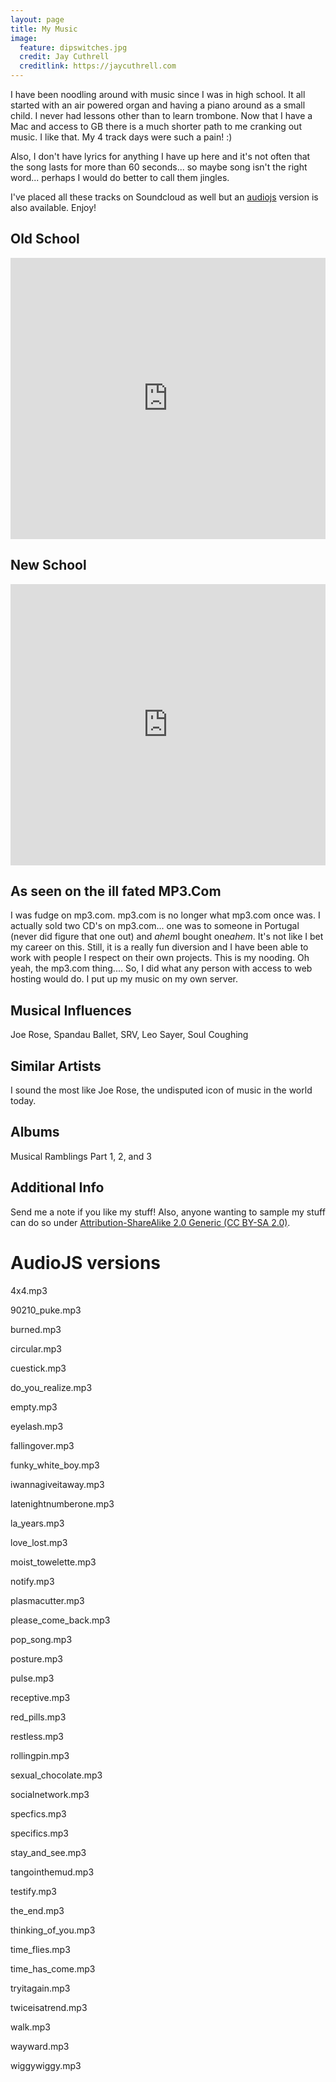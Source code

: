 ```yaml
---
layout: page
title: My Music
image:
  feature: dipswitches.jpg
  credit: Jay Cuthrell
  creditlink: https://jaycuthrell.com
---
```


I have been noodling around with music since I was in high school. It all started with an air powered organ and having a piano around as a small child. I never had lessons other than to learn trombone. Now that I have a Mac and access to GB there is a much shorter path to me cranking out music. I like that. My 4 track days were such a pain! :)

Also, I don't have lyrics for anything I have up here and it's not often that the song lasts for more than 60 seconds... so maybe song isn't the right word... perhaps I would do better to call them jingles.

I've placed all these tracks on Soundcloud as well but an [audiojs][42cf1189] version is also available. Enjoy!

  [42cf1189]: https://github.com/kolber/audiojs "audiojs"

## Old School

<iframe width="100%" height="450" scrolling="no" frameborder="no" src="http://w.soundcloud.com/player/?url=http%3A%2F%2Fapi.soundcloud.com%2Fplaylists%2F1248798&amp;auto_play=false&amp;show_artwork=true&amp;color=ff7700"></iframe>

## New School

<iframe width="100%" height="450" scrolling="no" frameborder="no" src="http://w.soundcloud.com/player/?url=http%3A%2F%2Fapi.soundcloud.com%2Fplaylists%2F1104704&amp;auto_play=false&amp;show_artwork=true&amp;color=ff7700"></iframe>

## As seen on the ill fated MP3.Com

I was fudge on mp3.com. mp3.com is no longer what mp3.com once was. I actually sold two CD's on mp3.com... one was to someone in Portugal (never did figure that one out) and *ahem*I bought one*ahem*. It's not like I bet my career on this. Still, it is a really fun diversion and I have been able to work with people I respect on their own projects. This is my nooding. Oh yeah, the mp3.com thing.... So, I did what any person with access to web hosting would do. I put up my music on my own server.


## Musical Influences

Joe Rose, Spandau Ballet, SRV, Leo Sayer, Soul Coughing

## Similar Artists

I sound the most like Joe Rose, the undisputed icon of music in the world today.

## Albums

Musical Ramblings Part 1, 2, and 3

## Additional Info

Send me a note if you like my stuff! Also, anyone wanting to sample my stuff can do so under [Attribution-ShareAlike 2.0 Generic (CC BY-SA 2.0)](http://creativecommons.org/licenses/by-sa/2.0/).

# AudioJS versions

<script src="audio.min.js"></script>
<script>
   audiojs.events.ready(function() {
     var as = audiojs.createAll();
   });
 </script>

 4x4.mp3 <audio src="http://cuthrell.com/mp3/4x4.mp3" preload="auto">


 90210_puke.mp3 <audio src="http://cuthrell.com/mp3/90210_puke.mp3" preload="auto">


 burned.mp3 <audio src="http://cuthrell.com/mp3/burned.mp3" preload="auto">


 circular.mp3 <audio src="http://cuthrell.com/mp3/circular.mp3" preload="auto">


 cuestick.mp3 <audio src="http://cuthrell.com/mp3/cuestick.mp3" preload="auto">


 do_you_realize.mp3 <audio src="http://cuthrell.com/mp3/do_you_realize.mp3" preload="auto">


 empty.mp3 <audio src="http://cuthrell.com/mp3/empty.mp3" preload="auto">


 eyelash.mp3 <audio src="http://cuthrell.com/mp3/eyelash.mp3" preload="auto">


 fallingover.mp3 <audio src="http://cuthrell.com/mp3/fallingover.mp3" preload="auto">


 funky_white_boy.mp3 <audio src="http://cuthrell.com/mp3/funky_white_boy.mp3" preload="auto">


 iwannagiveitaway.mp3 <audio src="http://cuthrell.com/mp3/iwannagiveitaway.mp3" preload="auto">


 latenightnumberone.mp3 <audio src="http://cuthrell.com/mp3/latenightnumberone.mp3" preload="auto">


 la_years.mp3 <audio src="http://cuthrell.com/mp3/la_years.mp3" preload="auto">


 love_lost.mp3 <audio src="http://cuthrell.com/mp3/love_lost.mp3" preload="auto">


 moist_towelette.mp3 <audio src="http://cuthrell.com/mp3/moist_towelette.mp3" preload="auto">


 notify.mp3 <audio src="http://cuthrell.com/mp3/notify.mp3" preload="auto">


 plasmacutter.mp3 <audio src="http://cuthrell.com/mp3/plasmacutter.mp3" preload="auto">


 please_come_back.mp3 <audio src="http://cuthrell.com/mp3/please_come_back.mp3" preload="auto">


 pop_song.mp3 <audio src="http://cuthrell.com/mp3/pop_song.mp3" preload="auto">


 posture.mp3 <audio src="http://cuthrell.com/mp3/posture.mp3" preload="auto">


 pulse.mp3 <audio src="http://cuthrell.com/mp3/pulse.mp3" preload="auto">


 receptive.mp3 <audio src="http://cuthrell.com/mp3/receptive.mp3" preload="auto">


 red_pills.mp3 <audio src="http://cuthrell.com/mp3/red_pills.mp3" preload="auto">


 restless.mp3 <audio src="http://cuthrell.com/mp3/restless.mp3" preload="auto">


 rollingpin.mp3 <audio src="http://cuthrell.com/mp3/rollingpin.mp3" preload="auto">


 sexual_chocolate.mp3 <audio src="http://cuthrell.com/mp3/sexual_chocolate.mp3" preload="auto">


 socialnetwork.mp3 <audio src="http://cuthrell.com/mp3/socialnetwork.mp3" preload="auto">


 specfics.mp3 <audio src="http://cuthrell.com/mp3/specfics.mp3" preload="auto">


 specifics.mp3 <audio src="http://cuthrell.com/mp3/specifics.mp3" preload="auto">


 stay_and_see.mp3 <audio src="http://cuthrell.com/mp3/stay_and_see.mp3" preload="auto">


 tangointhemud.mp3 <audio src="http://cuthrell.com/mp3/tangointhemud.mp3" preload="auto">


 testify.mp3 <audio src="http://cuthrell.com/mp3/testify.mp3" preload="auto">


 the_end.mp3 <audio src="http://cuthrell.com/mp3/the_end.mp3" preload="auto">


 thinking_of_you.mp3 <audio src="http://cuthrell.com/mp3/thinking_of_you.mp3" preload="auto">


 time_flies.mp3 <audio src="http://cuthrell.com/mp3/time_flies.mp3" preload="auto">


 time_has_come.mp3 <audio src="http://cuthrell.com/mp3/time_has_come.mp3" preload="auto">


 tryitagain.mp3 <audio src="http://cuthrell.com/mp3/tryitagain.mp3" preload="auto">


 twiceisatrend.mp3 <audio src="http://cuthrell.com/mp3/twiceisatrend.mp3" preload="auto">


 walk.mp3 <audio src="http://cuthrell.com/mp3/walk.mp3" preload="auto">


 wayward.mp3 <audio src="http://cuthrell.com/mp3/wayward.mp3" preload="auto">


 wiggywiggy.mp3 <audio src="http://cuthrell.com/mp3/wiggywiggy.mp3" preload="auto">
